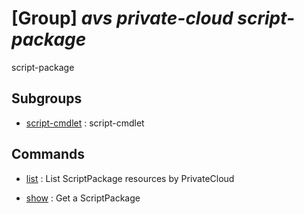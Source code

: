 # [Group] _avs private-cloud script-package_

script-package

## Subgroups

- [script-cmdlet](/Commands/avs/private-cloud/script-package/script-cmdlet/readme.md)
: script-cmdlet

## Commands

- [list](/Commands/avs/private-cloud/script-package/_list.md)
: List ScriptPackage resources by PrivateCloud

- [show](/Commands/avs/private-cloud/script-package/_show.md)
: Get a ScriptPackage
